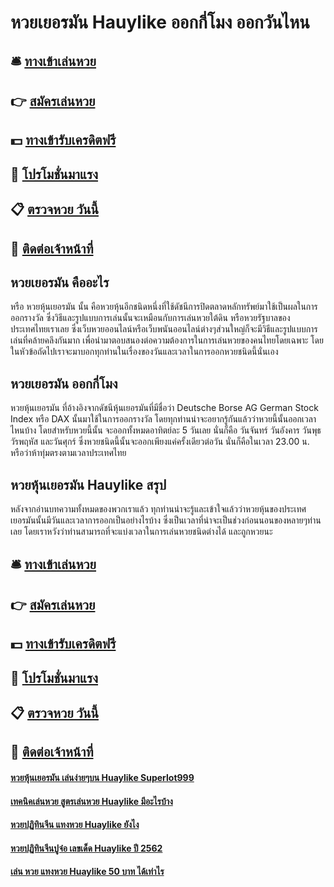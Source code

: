 # หวยเยอรมัน Hauylike ออกกี่โมง ออกวันไหน

## 🛎 [ทางเข้าเล่นหวย](https://bit.ly/3eZpmyk)
## 👉 [สมัครเล่นหวย](https://bit.ly/3eZpmyk)
## 💵 [ทางเข้ารับเครดิตฟรี](https://bit.ly/3eXJzo8)
## 👑 [โปรโมชั่นมาแรง](https://bit.ly/3eXJzo8)
## 📋 [ตรวจหวย วันนี้](https://bit.ly/3eXJzo8)
## 📱 [ติดต่อเจ้าหน้าที่](https://bit.ly/3eXJzo8)

## หวยเยอรมัน คืออะไร
หรือ หวยหุ้นเยอรมัน นั้น คือหวยหุ้นอีกชนิดหนึ่งที่ใช้ดัชนีการปิดตลาดหลักทรัพย์มาใช้เป็นผลในการออกรางวัล ซึ่งวิธีและรูปแบบการเล่นนั้นจะเหมือนกับการเล่นหวยใต้ดิน หรือหวยรัฐบาลของประเทศไทยเราเลย ซึ่งเว็บหวยออนไลน์หรือเว็บพนันออนไลน์ต่างๆส่วนใหญ่ก็จะมีวิธีและรูปแบบการเล่นที่คล้ายคลึงกันมาก เพื่อนำมาตอบสนองต่อความต้องการในการเล่นหวยของคนไทยโดยเฉพาะ โดยในหัวข้อถัดไปเราจะมาบอกทุกท่านในเรื่องของวันและเวลาในการออกหวยชนิดนี้นั่นเอง

## หวยเยอรมัน ออกกี่โมง
หวยหุ้นเยอรมัน ที่อ้างอิงจากดัชนีหุ้นเยอรมันที่มีชื่อว่า Deutsche Borse AG German Stock Index หรือ DAX นั้นมาใช้ในการออกรางวัล โดยทุกท่านน่าจะอยากรู้กันแล้วว่าหวยนี้นั้นออกเวลาไหนบ้าง โดยสำหรับหวยนี้นั้น จะออกทั้งหมดอาทิตย์ละ 5 วันเลย นั่นก็คือ วันจันทร์ วันอังคาร วันพุธ วัรพฤหัส และวันศุกร์ ซึ่งหวยชนิดนี้นั้นจะออกเพียงแค่ครั้งเดียวต่อวัน นั่นก็คือในเวลา 23.00 น. หรือว่าห้าทุ่มตรงตามเวลาประเทศไทย

## หวยหุ้นเยอรมัน Hauylike สรุป
หลังจากอ่านบทความทั้งหมดของพวกเราแล้ว ทุกท่านน่าจะรู้และเข้าใจแล้วว่าหวยหุ้นของประเทศเยอรมันนั้นมีวันและเวลาการออกเป็นอย่างไรบ้าง ซึ่งเป็นเวลาที่น่าจะเป็นช่วงก่อนนอนของหลายๆท่านเลย โดยเราหวังว่าท่านสามารถที่จะแบ่งเวลาในการเล่นหวยชนิดต่างได้ และถูกหวยนะ

## 🛎 [ทางเข้าเล่นหวย](https://bit.ly/3eZpmyk)
## 👉 [สมัครเล่นหวย](https://bit.ly/3eZpmyk)
## 💵 [ทางเข้ารับเครดิตฟรี](https://bit.ly/3eXJzo8)
## 👑 [โปรโมชั่นมาแรง](https://bit.ly/3eXJzo8)
## 📋 [ตรวจหวย วันนี้](https://bit.ly/3eXJzo8)
## 📱 [ติดต่อเจ้าหน้าที่](https://bit.ly/3eXJzo8)

#### [หวยหุ้นเยอรมัน เล่นง่ายๆบน Huaylike Superlot999](https://atom.io/themes/หวยหุ้นเยอรมัน%20เล่นง่ายๆบน%20Huaylike%20Superlot999)
#### [เทคนิคเล่นหวย สูตรเล่นหวย Huaylike มีอะไรบ้าง](https://atom.io/themes/เทคนิคเล่นหวย%20สูตรเล่นหวย%20Huaylike%20มีอะไรบ้าง)
#### [หวยปฏิทินจีน แทงหวย Huaylike ยังไง](https://atom.io/themes/หวยปฏิทินจีน%20แทงหวย%20Huaylike%20ยังไง)
#### [หวยปฏิทินจีนปูจ๋อ เลขเด็ด Huaylike ปี 2562](https://atom.io/themes/หวยปฏิทินจีนปูจ๋อ%20เลขเด็ด%20Huaylike%20ปี%202562)
#### [เล่น หวย แทงหวย Huaylike 50 บาท ได้เท่าไร](https://atom.io/themes/เล่น%20หวย%20แทงหวย%20Huaylike%2050%20บาท%20ได้เท่าไร)